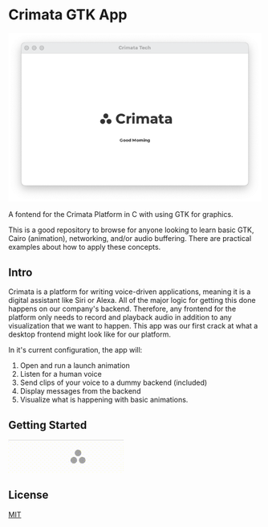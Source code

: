 # Crimata GTK App

![Crimata](/resources/homepage.png?raw=true "Crimata")

A fontend for the Crimata Platform in C with using GTK for graphics.

This is a good repository to browse for anyone looking to learn basic GTK, Cairo (animation), networking, and/or audio buffering. There are practical examples about how to apply these concepts.

## Intro
Crimata is a platform for writing voice-driven applications, meaning it is a digital assistant like Siri or Alexa. All of the major logic for getting this done happens on our company's backend. Therefore, any frontend for the platform only needs to record and playback audio in addition to any visualization that we want to happen. This app was our first crack at what a desktop frontend might look like for our platform.

In it's current configuration, the app will:
  1. Open and run a launch animation
  2. Listen for a human voice
  3. Send clips of your voice to a dummy backend (included)
  4. Display messages from the backend
  5. Visualize what is happening with basic animations.
  
## Getting Started
![Startup GIF](/resources/startup-anim.gif?raw=true "Startup GIF")


## License
[MIT](https://choosealicense.com/licenses/mit/)
